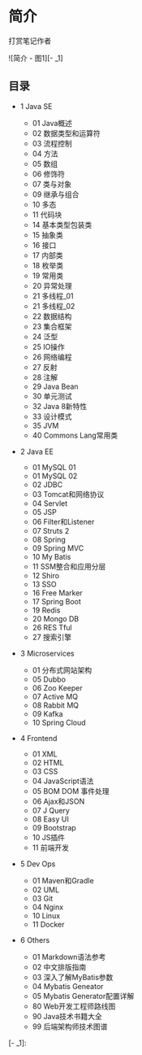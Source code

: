 # 简介 #

打赏笔记作者

![简介 - 图1][- _1]

## 目录 ##

 *  1 Java SE
    
     *  01 Java概述
     *  02 数据类型和运算符
     *  03 流程控制
     *  04 方法
     *  05 数组
     *  06 修饰符
     *  07 类与对象
     *  09 继承与组合
     *  10 多态
     *  11 代码块
     *  14 基本类型包装类
     *  15 抽象类
     *  16 接口
     *  17 内部类
     *  18 枚举类
     *  19 常用类
     *  20 异常处理
     *  21 多线程\_01
     *  21 多线程\_02
     *  22 数据结构
     *  23 集合框架
     *  24 泛型
     *  25 IO操作
     *  26 网络编程
     *  27 反射
     *  28 注解
     *  29 Java Bean
     *  30 单元测试
     *  32 Java 8新特性
     *  33 设计模式
     *  35 JVM
     *  40 Commons Lang常用类
 *  2 Java EE
    
     *  01 MySQL 01
     *  01 MySQL 02
     *  02 JDBC
     *  03 Tomcat和网络协议
     *  04 Servlet
     *  05 JSP
     *  06 Filter和Listener
     *  07 Struts 2
     *  08 Spring
     *  09 Spring MVC
     *  10 My Batis
     *  11 SSM整合和应用分层
     *  12 Shiro
     *  13 SSO
     *  16 Free Marker
     *  17 Spring Boot
     *  19 Redis
     *  20 Mongo DB
     *  26 RES Tful
     *  27 搜索引擎
 *  3 Microservices
    
     *  01 分布式网站架构
     *  05 Dubbo
     *  06 Zoo Keeper
     *  07 Active MQ
     *  08 Rabbit MQ
     *  09 Kafka
     *  10 Spring Cloud
 *  4 Frontend
    
     *  01 XML
     *  02 HTML
     *  03 CSS
     *  04 JavaScript语法
     *  05 BOM DOM 事件处理
     *  06 Ajax和JSON
     *  07 J Query
     *  08 Easy UI
     *  09 Bootstrap
     *  10 JS插件
     *  11 前端开发
 *  5 Dev Ops
    
     *  01 Maven和Gradle
     *  02 UML
     *  03 Git
     *  04 Nginx
     *  10 Linux
     *  11 Docker
 *  6 Others
    
     *  01 Markdown语法参考
     *  02 中文排版指南
     *  03 深入了解MyBatis参数
     *  04 Mybatis Geneator
     *  05 Mybatis Generator配置详解
     *  80 Web开发工程师路线图
     *  90 Java技术书籍大全
     *  99 后端架构师技术图谱


[- _1]: 